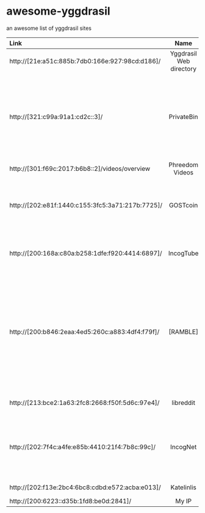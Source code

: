 # awesome-yggdrasil
an awesome list of yggdrasil sites

| Link | Name | Description |
|:--- | :---: | :--- |
| http://[21e:a51c:885b:7db0:166e:927:98cd:d186]/ | Yggdrasil Web directory |  |
| http://[321:c99a:91a1:cd2c::3]/ | PrivateBin | PrivateBin is a minimalist, open source online pastebin where the server has zero knowledge of pasted data |
| http://[301:f69c:2017:b6b8::2]/videos/overview | Phreedom Videos | PeerTube instance |
| http://[202:e81f:1440:c155:3fc5:3a71:217b:7725]/ | GOSTcoin | Gostcoin (GST) is a digital currency based on blockchain technology |
| http://[200:168a:c80a:b258:1dfe:f920:4414:6897]/ | IncogTube | Invidious is an alternative front-end to YouTube |
| http://[200:b846:2eaa:4ed5:260c:a883:4df4:f79f]/ | [RAMBLE] | [RAMBLE] is a unique website in that it exists on not just the 'regular internet' as you may be reading this on right now, but also on several anonymity networks |
| http://[213:bce2:1a63:2fc8:2668:f50f:5d6c:97e4]/ | libreddit | Private front-end for Reddit |
| http://[202:7f4c:a4fe:e85b:4410:21f4:7b8c:99c]/ | IncogNet | Private and free speech webhosting solutions in the United States, Netherlands, and Finland |
| http://[202:f13e:2bc4:6bc8:cdbd:e572:acba:e013]/ | Katelinlis | Katelinlis home page |
| http://[200:6223::d35b:1fd8:be0d:2841]/ | My IP |  |

